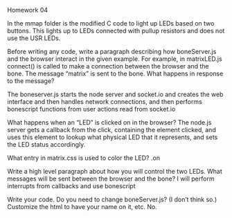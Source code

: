 Homework 04

In the mmap folder is the modified C code to light up LEDs based on two buttons.  This lights up to LEDs connected with pullup resistors and does not use the USR LEDs.

Before writing any code, write a paragraph describing how boneServer.js and the browser interact in the given example. For example, in matrixLED.js connect() is called to make a connection between the browser and the bone.  The message “matrix” is sent to the bone. What happens in response to the message? 

The boneserver.js starts the node server and socket.io and creates the web interface and then handles network connections, and then performs bonescript functions from user actions read from socket.io


What happens when an “LED” is clicked on in the browser?
The node.js server gets a callback from the click, containing the element clicked, and uses this element to lookup what physical LED that it represents, and sets the LED status accordingly.

What entry in matrix.css is used to color the LED?
.on


Write a high level paragraph about how you will control the two LEDs. What messages will be sent between the browser and the bone?
I will perform interrupts from callbacks and use bonescript

Write your code.  Do you need to change boneServer.js? (I don’t think so.)  Customize the html to have your name on it, etc.
No. 
